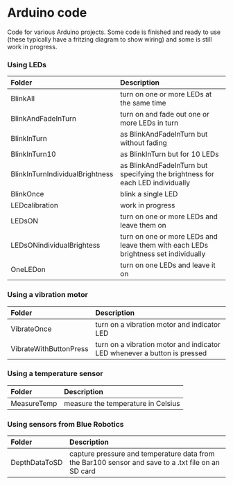 # Arduino code
 Code for various Arduino projects. 
 Some code is finished and ready to use (these typically have a fritzing diagram to show wiring) and some is still work in progress. 
 
### Using LEDs
| Folder                            | Description  |
|:----------------------------------|:-------------|
| BlinkAll                          | turn on one or more LEDs at the same time |
| BlinkAndFadeInTurn                | turn on and fade out one or more LEDs in turn |
| BlinkInTurn                       | as BlinkAndFadeInTurn but without fading |
| BlinkInTurn10                     | as BlinkInTurn but for 10 LEDs |
| BlinkInTurnIndividualBrightness   | as BlinkAndFadeInTurn but specifying the brightness for each LED individually |
| BlinkOnce                         | blink a single LED |
| LEDcalibration                    | work in progress |
| LEDsON                            | turn on one or more LEDs and leave them on |
| LEDsONindividualBrightess         | turn on one or more LEDs and leave them with each LEDs brightness set individually|
| OneLEDon                          | turn on one LEDs and leave it on |

 ### Using a vibration motor
| Folder                 | Description  |
|:-----------------------|:-------------|
| VibrateOnce            | turn on a vibration motor and indicator LED |
| VibrateWithButtonPress | turn on a vibration motor and indicator LED whenever a button is pressed |

### Using a temperature sensor
| Folder                 | Description  |
|:-----------------------|:-------------|
| MeasureTemp            | measure the temperature in Celsius |

### Using sensors from Blue Robotics
| Folder                 | Description  |
|:-----------------------|:-------------|
| DepthDataToSD          | capture pressure and temperature data from the Bar100 sensor and save to a .txt file on an SD card |

